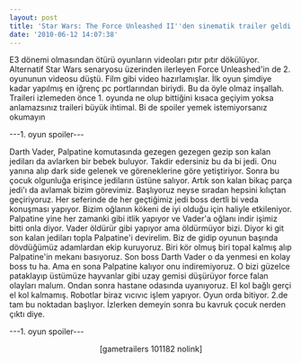 ```yaml
---
layout: post
title: 'Star Wars: The Force Unleashed II''den sinematik trailer geldi'
date: '2010-06-12 14:07:38'
---
```


E3 dönemi olmasından ötürü oyunların videoları pıtır pıtır dökülüyor. Alternatif Star Wars senaryosu üzerinden ilerleyen Force Unleashed'in de 2. oyununun videosu düştü. Film gibi video hazırlamışlar. İlk oyun şimdiye kadar yapılmış en iğrenç pc portlarından biriydi. Bu da öyle olmaz inşallah. Traileri izlemeden önce 1. oyunda ne olup bittiğini kısaca geçiyim yoksa anlamazsınız traileri büyük ihtimal. Bi de spoiler yemek istemiyorsanız okumayın

---1. oyun spoiler---

Darth Vader, Palpatine komutasında gezegen gezegen gezip son kalan jediları da avlarken bir bebek buluyor. Takdir edersiniz bu da bi jedi. Onu yanına alıp dark side gelenek ve göreneklerine göre yetiştiriyor. Sonra bu çocuk olgunluğa erişince jediların üstüne salıyor. Artık son kalan bikaç parça jedi'ı da avlamak bizim görevimiz. Başlıyoruz neyse sıradan hepsini kılıçtan geçiriyoruz. Her seferinde de her geçtiğimiz jedi boss dertli bi veda konuşması yapıyor. Bizim oğlanın kökeni de iyi olduğu için haliyle etkileniyor. Palpatine yine her zamanki gibi itlik yapıyor ve Vader'a oğlanı indir işimiz bitti onla diyor. Vader öldürür gibi yapıyor ama öldürmüyor bizi. Diyor ki git son kalan jediları topla Palpatine'i devirelim. Biz de gidip oyunun başında dövdüğümüz adamlardan ekip kuruyoruz. Biri kör olmuş biri topal kalmış alıp Palpatine'in mekanı basıyoruz. Son boss Darth Vader o da yenmesi en kolay boss tu ha. Ama en sona Palpatine kalıyor onu indiremiyoruz. O bizi güzelce pataklayıp üstümüze hayvanlar gibi uzay gemisi düşürüyor force falan olayları malum. Ondan sonra hastane odasında uyanıyoruz. El kol bağlı gerçi el kol kalmamış. Robotlar biraz vıcıvıc işlem yapıyor. Oyun orda bitiyor. 2.de tam bu noktadan başlıyor. İzlerken demeyin sonra bu kavruk çocuk nerden çıktı diye.

---1. oyun spoiler---
<p style="text-align: center;">[gametrailers 101182 nolink]</p>